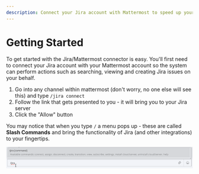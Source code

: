 ```yaml
---
description: Connect your Jira account with Mattermost to speed up your daily workflow
---
```


# Getting Started

To get started with the Jira/Mattermost connector is easy. You'll first need to connect your Jira account with your Mattermost account so the system can perform actions such as searching, viewing and creating Jira issues on your behalf.

1. Go into any channel within mattermost \(don't worry, no one else will see this\) and type `/jira connect` 
2. Follow the link that gets presented to you - it will bring you to your Jira server
3. Click the "Allow" button

You may notice that when you type `/` a menu pops up - these are called **Slash Commands** and bring the functionality of Jira \(and other integrations\) to your fingertips.

![The /jira command options](../.gitbook/assets/image-4%20%281%29.png)

